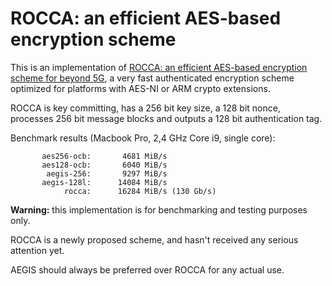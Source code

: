 # ROCCA: an efficient AES-based encryption scheme

This is an implementation of [ROCCA: an efficient AES-based encryption scheme for beyond 5G](https://tosc.iacr.org/index.php/ToSC/article/download/8904/8480/), a very fast authenticated encryption scheme optimized for platforms with AES-NI or ARM crypto extensions.

ROCCA is key committing, has a 256 bit key size, a 128 bit nonce, processes 256 bit message blocks and outputs a 128 bit authentication tag.

Benchmark results (Macbook Pro, 2,4 GHz Core i9, single core):

```text
       aes256-ocb:       4681 MiB/s            
       aes128-ocb:       6040 MiB/s
        aegis-256:       9297 MiB/s
       aegis-128l:      14084 MiB/s
            rocca:      16284 MiB/s (130 Gb/s)
```

**Warning:** this implementation is for benchmarking and testing purposes only.

ROCCA is a newly proposed scheme, and hasn't received any serious attention yet.

AEGIS should always be preferred over ROCCA for any actual use.